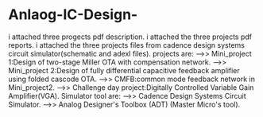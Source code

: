 # Anlaog-IC-Design-
i attached three progects pdf description.
i attached the three projects pdf reports.
i attached the three projects files from cadence design systems circuit simulator(schematic and adexl files).
projects are:
-->> Mini_project 1:Design of two-stage Miller OTA with compensation network.
-->> Mini_project 2:Design of fully differential capacitive feedback amplifier using folded cascode OTA.
-->> CMFB:common mode feedback network in Mini_project2.
-->> Challenge day project:Digitally Controlled Variable Gain Amplifier(VGA).
Simulator tool are:
-->> Cadence Design Systems Circuit Simulator.
-->> Analog Designer's Toolbox (ADT) (Master Micro's tool).
